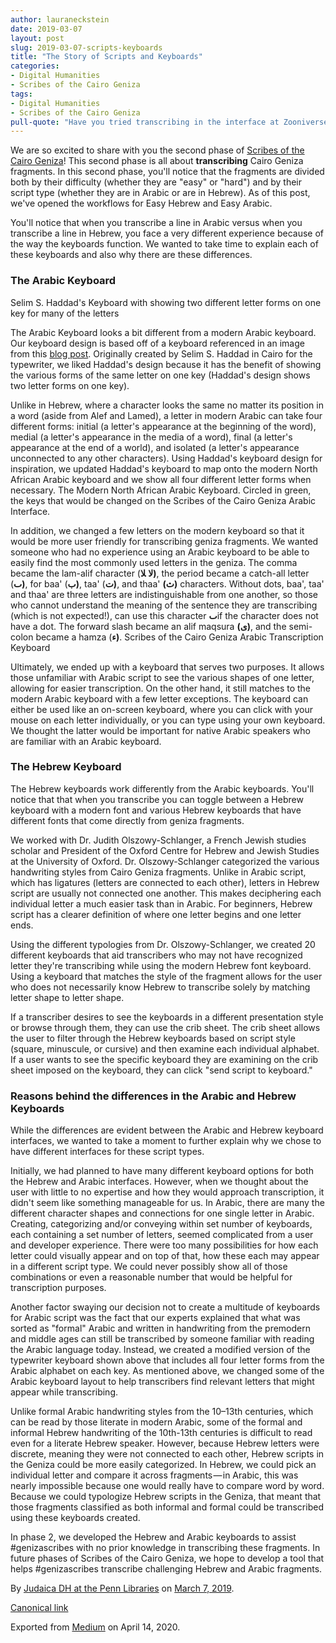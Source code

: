 ```yaml
---
author: lauraneckstein
date: 2019-03-07
layout: post
slug: 2019-03-07-scripts-keyboards
title: "The Story of Scripts and Keyboards"
categories:
- Digital Humanities
- Scribes of the Cairo Geniza
tags:
- Digital Humanities
- Scribes of the Cairo Geniza
pull-quote: "Have you tried transcribing in the interface at Zooniverse? Laura Newman Eckstein shares how she developed keyboards for Hebrew and Arabic.  Transcribing Geniza fragments can be a challenge even for the most learned scholar. In this blog post we talk about our tools for transcription in Scribes of the Cairo Geniza including keyboards."
---
```


We are so excited to share with you the second phase of [Scribes of the Cairo Geniza](https://www.scribesofthecairogeniza.org/)! This second phase is all about **transcribing** Cairo Geniza fragments. In this second phase, you'll notice that the fragments are divided both by their difficulty (whether they are "easy" or "hard") and by their script type (whether they are in Arabic or are in Hebrew). As of this post, we've opened the workflows for Easy Hebrew and Easy Arabic.

You'll notice that when you transcribe a line in Arabic versus when you transcribe a line in Hebrew, you face a very different experience because of the way the keyboards function. We wanted to take time to explain each of these keyboards and also why there are these differences.

### The Arabic Keyboard

Selim S. Haddad's Keyboard with showing two different letter forms on one key for many of the letters

The Arabic Keyboard looks a bit different from a modern Arabic keyboard. Our keyboard design is based off of a keyboard referenced in an image from this [blog post](https://oztypewriter.blogspot.com/2014/10/the-arabic-typewriter-keyboard-and.html). Originally created by Selim S. Haddad in Cairo for the typewriter, we liked Haddad's design because it has the benefit of showing the various forms of the same letter on one key (Haddad's design shows two letter forms on one key).

Unlike in Hebrew, where a character looks the same no matter its position in a word (aside from Alef and Lamed), a letter in modern Arabic can take four different forms: initial (a letter's appearance at the beginning of the word), medial (a letter's appearance in the media of a word), final (a letter's appearance at the end of a world), and isolated (a letter's appearance unconnected to any other characters). Using Haddad's keyboard design for inspiration, we updated Haddad's keyboard to map onto the modern North African Arabic keyboard and we show all four different letter forms when necessary.
The Modern North African Arabic Keyboard. Circled in green, the keys that would be changed on the Scribes of the Cairo Geniza Arabic Interface.

In addition, we changed a few letters on the modern keyboard so that it would be more user friendly for transcribing geniza fragments. We wanted someone who had no experience using an Arabic keyboard to be able to easily find the most commonly used letters in the geniza. The comma became the lam-alif character (**ﻻ** **ﻼ)**, the period became a catch-all letter (**ٮ)**, for baa' (**ب)**, taa' (**ت)**, and thaa' **(ث)** characters. Without dots, baa', taa' and thaa' are three letters are indistinguishable from one another, so those who cannot understand the meaning of the sentence they are transcribing (which is not expected!), can use this character **ٮ**if the character does not have a dot. The forward slash became an alif maqsura **(ى)**, and the semi-colon became a hamza (**ﺀ)**.
Scribes of the Cairo Geniza Arabic Transcription Keyboard

Ultimately, we ended up with a keyboard that serves two purposes. It allows those unfamiliar with Arabic script to see the various shapes of one letter, allowing for easier transcription. On the other hand, it still matches to the modern Arabic keyboard with a few letter exceptions. The keyboard can either be used like an on-screen keyboard, where you can click with your mouse on each letter individually, or you can type using your own keyboard. We thought the latter would be important for native Arabic speakers who are familiar with an Arabic keyboard.

### The Hebrew Keyboard

The Hebrew keyboards work differently from the Arabic keyboards. You'll notice that that when you transcribe you can toggle between a Hebrew keyboard with a modern font and various Hebrew keyboards that have different fonts that come directly from geniza fragments.

We worked with Dr. Judith Olszowy-Schlanger, a French Jewish studies scholar and President of the Oxford Centre for Hebrew and Jewish Studies at the University of Oxford. Dr. Olszowy-Schlanger categorized the various handwriting styles from Cairo Geniza fragments. Unlike in Arabic script, which has ligatures (letters are connected to each other), letters in Hebrew script are usually not connected one another. This makes deciphering each individual letter a much easier task than in Arabic. For beginners, Hebrew script has a clearer definition of where one letter begins and one letter ends.

Using the different typologies from Dr. Olszowy-Schlanger, we created 20 different keyboards that aid transcribers who may not have recognized letter they're transcribing while using the modern Hebrew font keyboard. Using a keyboard that matches the style of the fragment allows for the user who does not necessarily know Hebrew to transcribe solely by matching letter shape to letter shape.

If a transcriber desires to see the keyboards in a different presentation style or browse through them, they can use the crib sheet. The crib sheet allows the user to filter through the Hebrew keyboards based on script style (square, minuscule, or cursive) and then examine each individual alphabet. If a user wants to see the specific keyboard they are examining on the crib sheet imposed on the keyboard, they can click "send script to keyboard."

### Reasons behind the differences in the Arabic and Hebrew Keyboards

While the differences are evident between the Arabic and Hebrew keyboard interfaces, we wanted to take a moment to further explain why we chose to have different interfaces for these script types.

Initially, we had planned to have many different keyboard options for both the Hebrew and Arabic interfaces. However, when we thought about the user with little to no expertise and how they would approach transcription, it didn't seem like something manageable for us. In Arabic, there are many the different character shapes and connections for one single letter in Arabic. Creating, categorizing and/or conveying within set number of keyboards, each containing a set number of letters, seemed complicated from a user and developer experience. There were too many possibilities for how each letter could visually appear and on top of that, how these each may appear in a different script type. We could never possibly show all of those combinations or even a reasonable number that would be helpful for transcription purposes.

Another factor swaying our decision not to create a multitude of keyboards for Arabic script was the fact that our experts explained that what was sorted as "formal" Arabic and written in handwriting from the premodern and middle ages can still be transcribed by someone familiar with reading the Arabic language today. Instead, we created a modified version of the typewriter keyboard shown above that includes all four letter forms from the Arabic alphabet on each key. As mentioned above, we changed some of the Arabic keyboard layout to help transcribers find relevant letters that might appear while transcribing.

Unlike formal Arabic handwriting styles from the 10–13th centuries, which can be read by those literate in modern Arabic, some of the formal and informal Hebrew handwriting of the 10th-13th centuries is difficult to read even for a literate Hebrew speaker. However, because Hebrew letters were discrete, meaning they were not connected to each other, Hebrew scripts in the Geniza could be more easily categorized. In Hebrew, we could pick an individual letter and compare it across fragments — in Arabic, this was nearly impossible because one would really have to compare word by word. Because we could typologize Hebrew scripts in the Geniza, that meant that those fragments classified as both informal and formal could be transcribed using these keyboards created.

In phase 2, we developed the Hebrew and Arabic keyboards to assist #genizascribes with no prior knowledge in transcribing these fragments. In future phases of Scribes of the Cairo Geniza, we hope to develop a tool that helps #genizascribes transcribe challenging Hebrew and Arabic fragments.

By [Judaica DH at the Penn Libraries](https://medium.com/@judaicadh) on [<time>March 7, 2019</time>](https://medium.com/p/253daca0ec88).

[Canonical link](https://medium.com/@judaicadh/scriptsandkeyboards-253daca0ec88)

Exported from [Medium](https://medium.com) on April 14, 2020.
